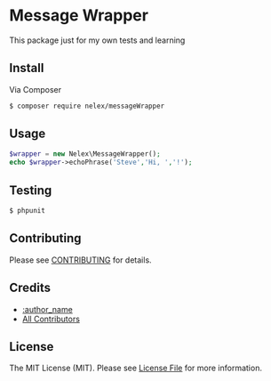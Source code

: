 # Message Wrapper

This package just for my own tests and learning

## Install

Via Composer

``` bash
$ composer require nelex/messageWrapper
```

## Usage

``` php
$wrapper = new Nelex\MessageWrapper();
echo $wrapper->echoPhrase('Steve','Hi, ','!');
```

## Testing

``` bash
$ phpunit
```

## Contributing

Please see [CONTRIBUTING](https://github.com/Nelex/MessageWrapper/blob/master/CONTRIBUTING.md) for details.

## Credits

- [:author_name](https://github.com/Nelex)
- [All Contributors](https://github.com/Nelex/MessageWrappers/contributors)

## License

The MIT License (MIT). Please see [License File](LICENSE.md) for more information.
